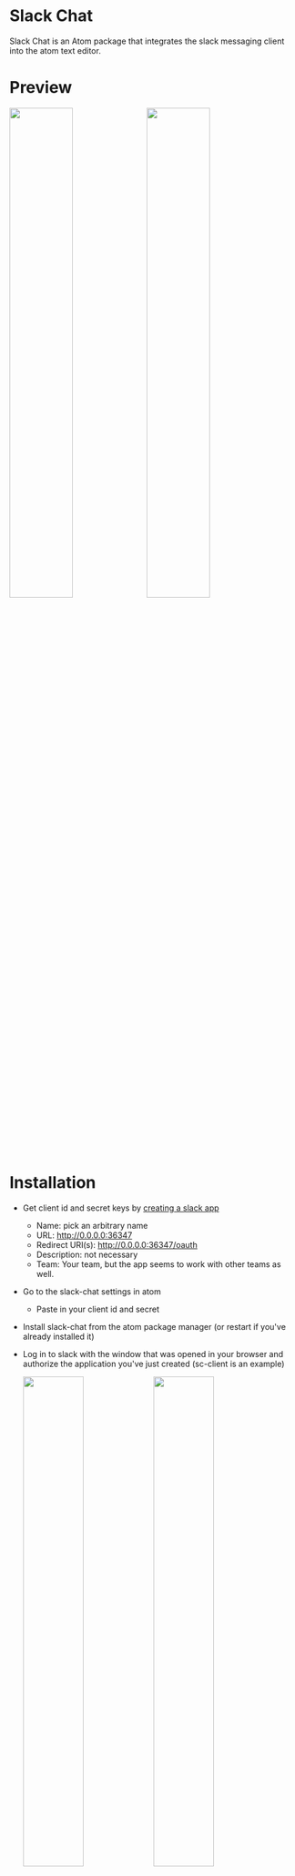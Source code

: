 
# Slack Chat

Slack Chat is an Atom package that integrates the slack messaging client into the atom text editor.

# Preview
<img src="http://drive.google.com/uc?export=view&id=0B_FMiWCp_bLQNlluR2MwRkNWVG8" width="47%" />
<img src="http://drive.google.com/uc?export=view&id=0B_FMiWCp_bLQOEM1ZjZvUDRhVEk" width="47%" />


# Installation
- Get client id and secret keys by [creating a slack app](https://api.slack.com/applications/new)
  - Name: pick an arbitrary name
  - URL: http://0.0.0.0:36347
  - Redirect URI(s): http://0.0.0.0:36347/oauth
  - Description: not necessary
  - Team: Your team, but the app seems to work with other teams as well.
- Go to the slack-chat settings in atom
  - Paste in your client id and secret
- Install slack-chat from the atom package manager (or restart if you've already installed it)
- Log in to slack with the window that was opened in your browser and authorize the application you've just created (sc-client is an example)

  <img src="http://drive.google.com/uc?export=view&id=0B_FMiWCp_bLQems3NTlIUjlzWWM" width="47%" />
  <img src="http://drive.google.com/uc?export=view&id=0B_FMiWCp_bLQYm9HSi0xY2RMQVU" width="47%" />

- Restart atom

# Usage

1. [Keybindings](https://github.com/callahanrts/slack-chat/wiki/Slack-Chat-Keybindings)
1. [Settings]()


# Todo
- [x] Send/receive messages in real time
- [x] Real time message notification system
- [x] User Status (online/offline)
- [x] Create Keybindings for selection
- [x] Parse markdown
- [x] Display emoji (regular and custom)
- [x] Display/download images/files
- [x] Display images/gifs/open graph data when a url is posted
- [ ] Upload files
- [x] Send a selection of text as a message/file
- [ ] Synchronize with slack themes
- [ ] Code highlight for markdown
- [ ] Fix markdown differences between github flavored and Slack
- [ ] Load previous when at top of scroll
- [ ] Search for messages
- [ ] [User requests](https://github.com/callahanrts/slack-chat/issues)
